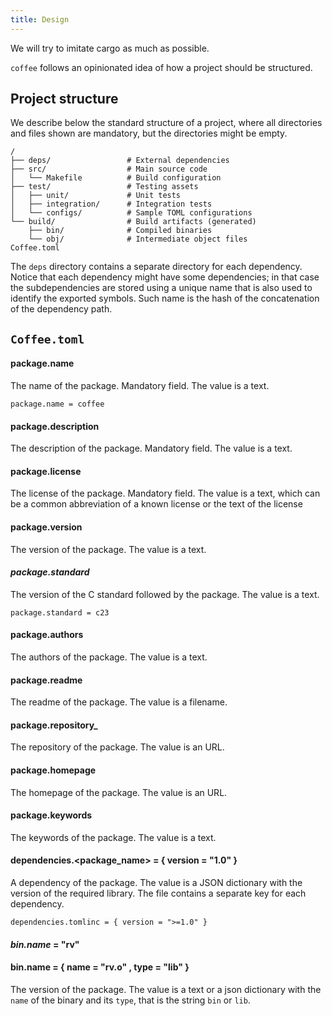 ```yaml
---
title: Design
---
```


We will try to imitate cargo as much as possible.

`coffee` follows an opinionated idea of how a project should be structured.

## Project structure

We describe below the standard structure of a project, where all directories and
files shown are mandatory, but the directories might be empty.

```
/
├── deps/                 # External dependencies
├── src/                  # Main source code
│   └── Makefile          # Build configuration
├── test/                 # Testing assets
│   ├── unit/             # Unit tests
│   ├── integration/      # Integration tests
│   └── configs/          # Sample TOML configurations
└── build/                # Build artifacts (generated)
    ├── bin/              # Compiled binaries
    └── obj/              # Intermediate object files
Coffee.toml
```

The `deps` directory contains a separate directory for each dependency.
Notice that each dependency might have some dependencies; in that case the
subdependencies are stored using a unique name that is also used to identify the
exported symbols. Such name is the hash of the concatenation of the dependency
path.

##  `Coffee.toml`

####  package.name

The name of the package. Mandatory field.
The value is a text.

`package.name = coffee`


#### package.description 

The description of the package. Mandatory field.
The value is a text.


#### package.license 

The license of the package.  Mandatory field.
The value is a text, which can be a common abbreviation of a known license or
the text of the license


#### package.version

The version of the package.
The value is a text.

#### _package.standard_ 

The version of the C standard followed by the package.
The value is a text.

`package.standard = c23`

#### package.authors

The authors of the package.
The value is a text.

#### package.readme

The readme of the package.
The value is a filename.

#### package.repository_

The repository of the package.
The value is an URL.

#### package.homepage

The homepage of the package.
The value is an URL.

#### package.keywords

The keywords of the package.
The value is a text.

#### dependencies.<package_name> = { version = "1.0" }

A dependency of the package.
The value is a JSON dictionary with the version of the required library.
The file contains a separate key for each dependency.

`dependencies.tomlinc = { version = ">=1.0" }`


#### _bin.name_ = "rv"
#### bin.name = { name = "rv.o" , type = "lib" }

The version of the package.
The value is a text or a json dictionary with the `name` of the binary and its
`type`, that is the string `bin` or `lib`.

